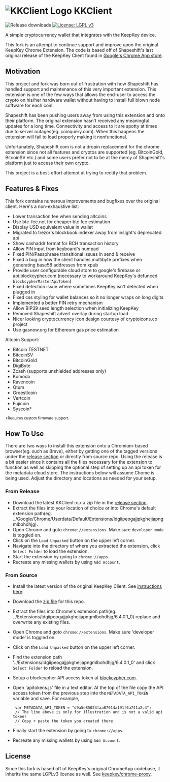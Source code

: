 # ![KKClient Logo](/images/icon.png) KKClient

![Release downloads](https://img.shields.io/github/downloads/greatwolf/KKClient/total?cacheSeconds=600)
[![License: LGPL v3](https://img.shields.io/badge/License-LGPL%20v3-blue.svg)](https://www.gnu.org/licenses/lgpl-3.0)

A simple cryptocurrency wallet that integrates with the KeepKey device.

This fork is an attempt to continue support and improve upon the original KeepKey Chrome Extension. The code is based off of Shapeshift's last original release of the KeepKey Client found in [Google's Chrome App store](https://keepkey.zendesk.com/hc/en-us/articles/360001411570-Getting-Started-Initializing-Your-KeepKey-Device).

## Motivation

This project and fork was born out of frustration with how Shapeshift has handled support and maintenance of this very important extension. This extension is one of the few ways that allows the end-user to access the crypto on his/her hardware wallet without having to install full blown node software for each coin.

Shapeshift has been pushing users away from using this extension and onto their platform. The original extension hasn't received any meaningful updates for a long time. Connectivity and access to it are spotty at times due to server outages(eg. coinquery.com). When this happens the extension will fail to load properly making it nonfunctional.

Unfortunately, Shapeshift.com is not a dropin replacement for the chrome extension since not all features and cryptos are supported (eg. BitcoinGold, BitcoinSV etc.) and some users prefer not to be at the mercy of Shapeshift's platform just to access their own crypto.

This project is a best-effort attempt at trying to rectify that problem.

## Features & Fixes

This fork contains numerous improvements and bugfixes over the original client. Here's a non-exhaustive list:

 - Lower transaction fee when sending altcoins
 - Use btc-fee.net for cheaper btc fee estimation
 - Display USD equivalent value in wallet
 - Migrated to trezor's blockbook indexer away from insight's deprecated api
 - Show cashaddr format for BCH transaction history
 - Allow PIN input from keyboard's numpad
 - Fixed PIN/Passphrase transitional issues in send & receive
 - Fixed a bug in how the client handles multibyte prefixes when generating base58 addresses from xpub
 - Provide user configurable cloud store to google's firebase or api.blockcypher.com
  (necessary to workaround KeepKey's defunced `blockcypherMasterApiToken`)
 - Fixed detection issue where sometimes KeepKey isn't detected when plugged in
 - Fixed css styling for wallet balances so it no longer wraps on long digits
 - Implemented a better PIN retry mechanism
 - Allow BIP39 seed length selection when initializing KeepKey
 - Removed Shapeshift advert overlay during startup load
 - Nicer looking cryptocurrency icon design courtesy of cryptoicons.co project
 - Use gasnow.org for Ethereum gas price estimation

Altcoin Support:

 - Bitcoin TESTNET
 - BitcoinSV
 - BitcoinGold
 - DigiByte
 - Zcash (supports unshielded addresses only)
 - Komodo
 - Ravencoin
 - Qtum
 - Groestlcoin
 - Vertcoin
 - Fujicoin
 - Syscoin*

<sub>*Requires custom firmware support.</sub>

## How To Use

There are two ways to install this extension onto a Chromium-based browser(eg. such as Brave), either by getting one of the tagged versions under the [release section](https://github.com/greatwolf/KKClient/releases) or directly from source repo. Using the release is a bit easier since it contains all the files necessary for the extension to function as well as skipping the optional step of setting up an api token for the metadata cloud store. The instructions below will assume Chome is being used. Adjust the directory and locations as needed for your setup.

### From Release
 - Download the latest KKClient-*x.x.x*.zip file in the [release section](https://github.com/greatwolf/KKClient/releases/latest).
 - Extract the files into your location of choice or into Chrome's default extension path(eg. ../Google/Chrome/Userdata/Default/Extensions/idgiipeogajjpkgheijapngmlbohdhjg).
 - Open Chrome and goto `chrome://extensions`. Make sure `developer mode` is toggled on.
 - Click on the `Load Unpacked` button on the upper left corner.
 - Navigate into the directory of where you extracted the extension, click `Select Folder` to load the extension.
 - Start the extension by going to `chrome://apps`.
 - Recreate any missing wallets by using `Add Account`.
 
### From Source
 - Install the latest version of the original KeepKey Client. See [instructions here](https://keepkey.zendesk.com/hc/en-us/articles/360001411570-Getting-Started-Initializing-Your-KeepKey-Device).
 - Download the [zip file](https://github.com/greatwolf/KKClient/archive/master.zip) for this repo.
 - Extract the files into Chrome's extension path(eg. ../Extensions/idgiipeogajjpkgheijapngmlbohdhjg/6.4.0.1_0) replace and overwrite any existing files.
 - Open Chrome and goto `chrome://extensions`. Make sure 'developer mode' is toggled on.
 - Click on the `Load Unpacked` button on the upper left corner.
 - Find the extension path '../Extensions/idgiipeogajjpkgheijapngmlbohdhjg/6.4.0.1_0' and click `Select Folder` to reload the extension.
 - Setup a blockcypher API access token at [blockcypher.com](https://blockcypher.com).
 - Open 'apitokens.js' file in a text editor. At the top of the file copy the API access token from the previous step into the `METADATA_API_TOKEN` variable and save. For example,
 
        var METADATA_API_TOKEN = "d9a5e85023faa87914a191f6a741a2c4";
        // The line above is only for illustration and is not a valid api token!
        // Copy + paste the token you created there.
     
 - Finally start the extension by going to `chrome://apps`.
 - Recreate any missing wallets by using `Add Account`.

## License

Since this fork is based off of KeepKey's original ChromeApp codebase, it inherits the same LGPLv3 license as well. See [keepkey/chrome-proxy](https://github.com/keepkey/chrome-proxy/blob/a33af2ccd300b0580a0fab793aae82049402695d/src/background.js#L4).